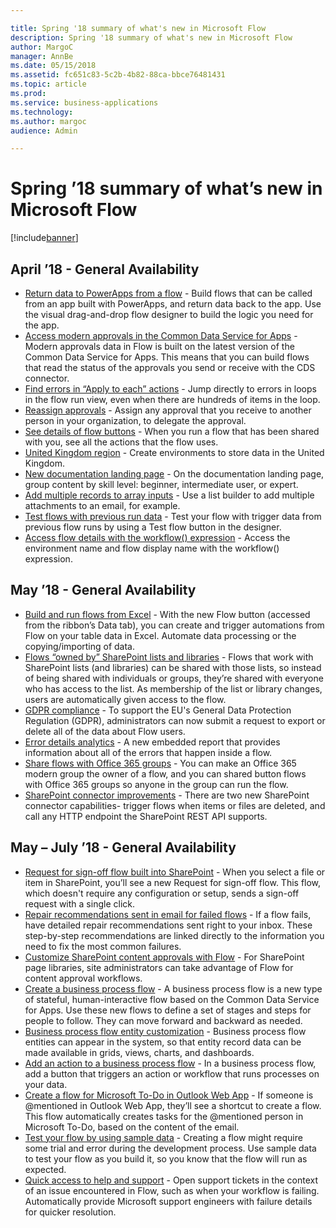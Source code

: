 ```yaml
---

title: Spring '18 summary of what's new in Microsoft Flow
description: Spring '18 summary of what's new in Microsoft Flow
author: MargoC
manager: AnnBe
ms.date: 05/15/2018
ms.assetid: fc651c83-5c2b-4b82-88ca-bbce76481431
ms.topic: article
ms.prod: 
ms.service: business-applications
ms.technology: 
ms.author: margoc
audience: Admin

---
```

# Spring ’18 summary of what’s new in Microsoft Flow



[!include[banner](../../includes/banner.md)]

## April ’18 - General Availability

- [Return data to PowerApps from a flow](return-data-powerapps.md) - Build flows that can be called from an app built with PowerApps, and return data back to the app. Use the visual drag-and-drop flow designer to build the logic you need for the app.
- [Access modern approvals in the Common Data Service for Apps](access-modern-approvals-common-data-service-apps.md) - Modern approvals data in Flow is built on the latest version of the Common Data Service for Apps. This means that you can build flows that read the status of the approvals you send or receive with the CDS connector.
- [Find errors in “Apply to each” actions](find-errors-apply-each.md) - Jump directly to errors in loops in the flow run view, even when there are hundreds of items in the loop.
- [Reassign approvals](approval-reassignment.md) - Assign any approval that you receive to another person in your organization, to delegate the approval.
- [See details of flow buttons](see-details-flow.md) - When you run a flow that has been shared with you, see all the actions that the flow uses.
- [United Kingdom region](united-kingdom-region.md) - Create environments to store data in the United Kingdom.
- [New documentation landing page](new-documentation-landing-page.md) - On the documentation landing page, group content by skill level: beginner, intermediate user, or expert.
- [Add multiple records to array inputs](add-multiple-records-array-inputs.md) - Use a list builder to add multiple attachments to an email, for example.
- [Test flows with previous run data](test-flows-previous-run-data.md) - Test your flow with trigger data from previous flow runs by using a Test flow button in the designer.
- [Access flow details with the workflow() expression](access-flow-details-workflow-expression.md) - Access the environment name and flow display name with the workflow() expression.

## May ’18 - General Availability

- [Build and run flows from Excel](build-run-flows-excel.md) - With the new Flow button (accessed from the ribbon’s Data tab), you can create and trigger automations from Flow on your table data in Excel. Automate data processing or the copying/importing of data.
- [Flows “owned by” SharePoint lists and libraries](sharepoint-lists-libraries.md) - Flows that work with SharePoint lists (and libraries) can be shared with those lists, so instead of being shared with individuals or groups, they’re shared with everyone who has access to the list. As membership of the list or library changes, users are automatically given access to the flow.
- [GDPR compliance](gdpr-compliance.md) - To support the EU's General Data Protection Regulation (GDPR), administrators can now submit a request to export or delete all of the data about Flow users.
- [Error details analytics](error-details-analytics.md) - A new embedded report that provides information about all of the errors that happen inside a flow.
- [Share flows with Office 365 groups](share-with-o365-groups.md) - You can make an Office 365 modern group the owner of a flow, and you can shared button flows with Office 365 groups so anyone in the group can run the flow.
- [SharePoint connector improvements](sharepoint-connector-improvements.md) - There are two new SharePoint connector capabilities- trigger flows when items or files are deleted, and call any HTTP endpoint the SharePoint REST API supports.


## May – July ’18 - General Availability

- [Request for sign-off flow built into SharePoint](request-sign-off-flow-built-into-sharepoint.md) - When you select a file or item in SharePoint, you’ll see a new Request for sign-off flow. This flow, which doesn't require any configuration or setup, sends a sign-off request with a single click.
- [Repair recommendations sent in email for failed flows](repair-recommendations-sent-email-failed-flows.md) - If a flow fails, have detailed repair recommendations sent right to your inbox. These step-by-step recommendations are linked directly to the information you need to fix the most common failures.
- [Customize SharePoint content approvals with Flow](customize-sharepoint-content-approvals-flow.md) - For SharePoint page libraries, site administrators can take advantage of Flow for content approval workflows.
- [Create a business process flow](create-business-process-flow.md) - A business process flow is a new type of stateful, human-interactive flow based on the Common Data Service for Apps. Use these new flows to define a set of stages and steps for people to follow. They can move forward and backward as needed.
- [Business process flow entity customization](business-process-flow-entity-customization.md) - Business process flow entities can appear in the system, so that entity record data can be made available in grids, views, charts, and dashboards.
- [Add an action to a business process flow](add-action-business-process-flow.md) - In a business process flow, add a button that triggers an action or workflow that runs processes on your data.
- [Create a flow for Microsoft To-Do in Outlook Web App](create-flow-do-outlook-web-app.md) - If someone is \@mentioned in Outlook Web App, they’ll see a shortcut to create a flow. This flow automatically creates tasks for the \@mentioned person in Microsoft To-Do, based on the content of the email.
- [Test your flow by using sample data](test-flow-using-sample-data.md) - Creating a flow might require some trial and error during the development process. Use sample data to test your flow as you build it, so you know that the flow will run as expected.
- [Quick access to help and support](quick-access-help-support.md) - Open support tickets in the context of an issue encountered in Flow, such as when your workflow is failing. Automatically provide Microsoft support engineers with failure details for quicker resolution.
